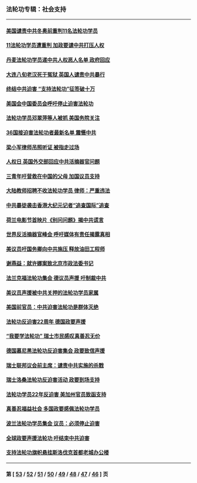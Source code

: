 ### 法轮功专辑：社会支持
---
#### [美国谴责中共冬奥前重判11名法轮功学员](../../pages/nf4386/n13521806.md?01240430) 
#### [11法轮功学员遭重判 加政要谴中共打压人权](../../pages/nf4386/n13521294.md?01240430) 
#### [丹麦法轮功学员递中共人权恶人名单 政府回应](../../pages/nf4386/n13497482.md?01240430) 
#### [大连八旬老汉死于冤狱 英国人谴责中共暴行](../../pages/nf4386/n13480118.md?01240430) 
#### [终结中共迫害 “支持法轮功”征签破十万](../../pages/nf4386/n13471084.md?01240430) 
#### [美国会中国委员会呼吁停止迫害法轮功](../../pages/nf4386/n13465411.md?01240430) 
#### [法轮功学员邓翠萍等人被抓 美国务院关注](../../pages/nf4386/n13451524.md?01240430) 
#### [36国接迫害法轮功者最新名单 震慑中共](../../pages/nf4386/n13445909.md?01240430) 
#### [梁小军律师吊照听证 被指走过场](../../pages/nf4386/n13437662.md?01240430) 
#### [人权日 英国外交部回应中共活摘器官问题](../../pages/nf4386/n13430243.md?01240430) 
#### [三青年吁营救在中国的父母 加国议员支持](../../pages/nf4386/n13429744.md?01240430) 
#### [大陆教师招聘不收法轮功学员 律师：严重违法](../../pages/nf4386/n13365839.md?01240430) 
#### [中共暴徒袭击香港大纪元记者“追查国际”追查](../../pages/nf4386/n13343404.md?01240430) 
#### [荷兰电影节首映片《别问问题》揭中共谎言](../../pages/nf4386/n13321179.md?01240430) 
#### [世界反活摘器官峰会 呼吁媒体有责任揭露真相](../../pages/nf4386/n13264475.md?01240430) 
#### [美议员吁国务卿向中共施压 释放油田工程师](../../pages/nf4386/n13233845.md?01240430) 
#### [谢燕益：就许娜案致北京市政法委书记](../../pages/nf4386/n13182701.md?01240430) 
#### [法兰克福法轮功集会 德议员声援 吁制裁中共](../../pages/nf4386/n13175975.md?01240430) 
#### [美议员声援被中共关押的法轮功学员家属](../../pages/nf4386/n13158310.md?01240430) 
#### [美国前官员：中共迫害法轮功是群体灭绝](../../pages/nf4386/n13157750.md?01240430) 
#### [法轮功反迫害22周年 德国政要声援](../../pages/nf4386/n13143632.md?01240430) 
#### [“我要学法轮功” 瑞士市民感叹真善忍无价](../../pages/nf4386/n13129633.md?01240430) 
#### [德国慕尼黑法轮功反迫害集会 政要致信声援](../../pages/nf4386/n13129148.md?01240430) 
#### [瑞士联邦议会前主席：谴责中共实施的杀戮](../../pages/nf4386/n13127336.md?01240430) 
#### [瑞士洛桑法轮功反迫害活动 政要到场支持](../../pages/nf4386/n13119398.md?01240430) 
#### [法轮功学员22年反迫害 美加州官员致函支持](../../pages/nf4386/n13118879.md?01240430) 
#### [真善忍福益社会 多国政要感佩法轮功学员](../../pages/nf4386/n13116951.md?01240430) 
#### [波兰法轮功学员集会 议员：必须停止迫害](../../pages/nf4386/n13116685.md?01240430) 
#### [全球政要声援法轮功 吁结束中共迫害](../../pages/nf4386/n13114441.md?01240430) 
#### [支持法轮功旗帜悬挂斯洛伐克首都老城办公楼](../../pages/nf4386/n13112261.md?01240430) 

---
#### 第 [ [53](./53.md?01240430) / [52](./52.md?01240430) / [51](./51.md?01240430) / [50](./50.md?01240430) / [49](./49.md?01240430) / [48](./48.md?01240430) / [47](./47.md?01240430) / [46](./46.md?01240430) ] 页
